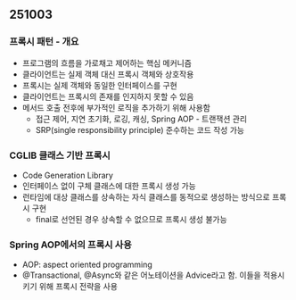## 251003

### 프록시 패턴 - 개요

- 프로그램의 흐름을 가로채고 제어하는 핵심 메커니즘
- 클라이언트는 실제 객체 대신 프록시 객체와 상호작용
- 프록시는 실제 객체와 동일한 인터페이스를 구현
- 클라이언트는 프록시의 존재를 인지하지 못할 수 있음
- 메서드 호출 전후에 부가적인 로직을 추가하기 위해 사용함
  - 접근 제어, 지연 초기화, 로깅, 캐싱, Spring AOP - 트랜잭션 관리
  - SRP(single responsibility principle) 준수하는 코드 작성 가능

### CGLIB 클래스 기반 프록시

- Code Generation Library
- 인터페이스 없이 구체 클래스에 대한 프록시 생성 가능
- 런타임에 대상 클래스를 상속하는 자식 클래스를 동적으로 생성하는 방식으로 프록시 구현
  - final로 선언된 경우 상속할 수 없으므로 프록시 생성 불가능

### Spring AOP에서의 프록시 사용

- AOP: aspect oriented programming
- @Transactional, @Async와 같은 어노테이션을 Advice라고 함. 이들을 적용시키기 위해 프록시 전략을 사용
